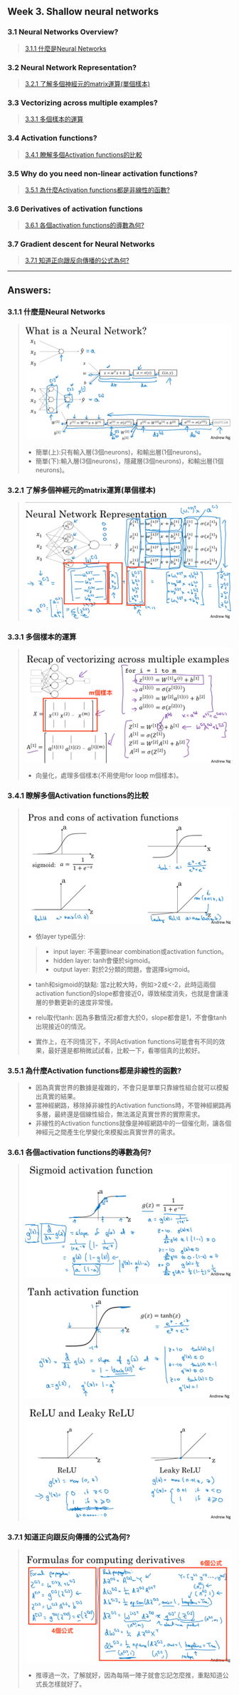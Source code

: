 ## Week 3. Shallow neural networks

### 3.1 Neural Networks Overview?
> [3.1.1 什麼是Neural Networks](#3.1.1)

### 3.2 Neural Network Representation?
> [3.2.1 了解多個神經元的matrix運算(單個樣本)](#3.2.1)

### 3.3 Vectorizing across multiple examples?
> [3.3.1 多個樣本的運算](#3.3.1)

### 3.4 Activation functions?
> [3.4.1 瞭解多個Activation functions的比較](#3.4.1)

### 3.5 Why do you need non-linear activation functions?
> [3.5.1 為什麼Activation functions都是非線性的函數?](#3.5.1)

### 3.6 Derivatives of activation functions
> [3.6.1 各個activation functions的導數為何?](#3.6.1)

### 3.7 Gradient descent for Neural Networks
> [3.7.1 知道正向跟反向傳播的公式為何?](#3.7.1)

---

## Answers: 

<h3 id="3.1.1">3.1.1 什麼是Neural Networks</h3>

> ![67](https://github.com/htaiwan/note-andrew-deep-learning/blob/master/Asset/67.png)
> 
> - 簡單(上):只有輸入層(3個neurons)，和輸出層(1個neurons)。
> - 簡單(下):輸入層(3個neurons)，隱藏層(3個neurons)，和輸出層(1個neurons)。

<h3 id="3.2.1">3.2.1 了解多個神經元的matrix運算(單個樣本)</h3>

> ![68](https://github.com/htaiwan/note-andrew-deep-learning/blob/master/Asset/68.png)

<h3 id="3.3.1">3.3.1 多個樣本的運算</h3>

> ![69](https://github.com/htaiwan/note-andrew-deep-learning/blob/master/Asset/69.png)
> 
> - 向量化，處理多個樣本(不用使用for loop m個樣本)。

<h3 id="3.4.1">3.4.1 瞭解多個Activation functions的比較</h3>

> ![70](https://github.com/htaiwan/note-andrew-deep-learning/blob/master/Asset/70.png)
> 
> - 依layer type區分:
> 
> > - input layer: 不需要linear combination或activation function。
> > - hidden layer: tanh會優於sigmoid。
> > - output layer: 對於2分類的問題，會選擇sigmoid。
> 
> - tanh和sigmoid的缺點: 當z比較大時，例如>2或<-2，此時這兩個activation function的slope都會接近0，導致梯度消失，也就是會讓淺層的參數更新的速度非常慢。
> 
> - relu取代tanh: 因為多數情況z都會大於0，slope都會是1，不會像tanh出現接近0的情況。
> - 實作上，在不同情況下，不同Activation functions可能會有不同的效果，最好還是都稍微試試看，比較一下，看哪個真的比較好。

<h3 id="3.5.1">3.5.1 為什麼Activation functions都是非線性的函數?</h3>

> - 因為真實世界的數據是複雜的，不會只是單單只靠線性組合就可以模擬出真實的結果。
> - 當神經網路，移除掉非線性的Activation functions時，不管神經網路再多層，最終還是個線性組合，無法滿足真實世界的實際需求。
> - 非線性的Activation functions就像是神經網路中的一個催化劑，讓各個神經元之間產生化學變化來模擬出真實世界的需求。

<h3 id="3.6.1">3.6.1 各個activation functions的導數為何?</h3>

> ![71](https://github.com/htaiwan/note-andrew-deep-learning/blob/master/Asset/71.png)
> 
> ![72](https://github.com/htaiwan/note-andrew-deep-learning/blob/master/Asset/72.png)
> 
> ![73](https://github.com/htaiwan/note-andrew-deep-learning/blob/master/Asset/73.png)
> 

<h3 id="3.7.1">3.7.1 知道正向跟反向傳播的公式為何?</h3>

> ![74](https://github.com/htaiwan/note-andrew-deep-learning/blob/master/Asset/74.png)
>
> - 推導過一次，了解就好，因為每隔一陣子就會忘記怎麼推，重點知道公式長怎樣就好了。
